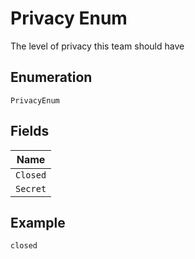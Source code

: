 
# Privacy Enum

The level of privacy this team should have

## Enumeration

`PrivacyEnum`

## Fields

| Name |
|  --- |
| `Closed` |
| `Secret` |

## Example

```
closed
```

